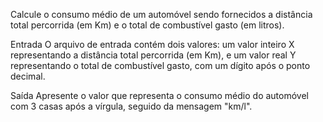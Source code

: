 Calcule o consumo médio de um automóvel sendo fornecidos a distância total percorrida (em Km) e o total de combustível gasto (em litros).

Entrada
O arquivo de entrada contém dois valores: um valor inteiro X representando a distância total percorrida (em Km), e um valor real Y representando o total de combustível gasto, com um dígito após o ponto decimal.

Saída
Apresente o valor que representa o consumo médio do automóvel com 3 casas após a vírgula, seguido da mensagem "km/l".